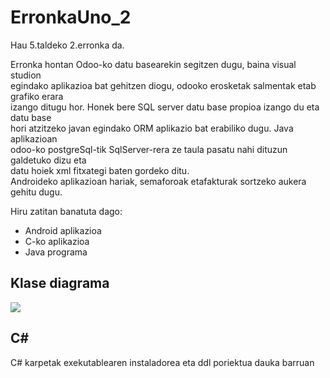 # ErronkaUno_2

Hau 5.taldeko 2.erronka da.
<p>Erronka hontan Odoo-ko datu basearekin segitzen dugu, baina visual studion<br>
egindako aplikazioa bat gehitzen diogu, odooko erosketak salmentak etab grafiko erara<br>
izango ditugu hor. Honek bere SQL server datu base propioa izango du eta datu base<br>
hori atzitzeko javan egindako ORM aplikazio bat erabiliko dugu. Java aplikazioan<br>
odoo-ko postgreSql-tik SqlServer-rera ze taula pasatu nahi dituzun galdetuko dizu eta<br>
datu hoiek xml fitxategi baten gordeko ditu.<br>
Androideko aplikazioan hariak, semaforoak etafakturak sortzeko aukera gehitu dugu.
</p>


Hiru zatitan banatuta dago:
<ul>
<li>Android aplikazioa</li>
<li>C-ko aplikazioa</li>
<li>Java programa</li>
</ul>

<h2>Klase diagrama</h2>
<img src="https://user-images.githubusercontent.com/55279037/142628355-f6a40b85-3fcd-479d-accf-d701dcf68b80.png"/>
<h2>C#</h2>
<p>C# karpetak exekutablearen instaladorea eta ddl poriektua dauka barruan</p>
